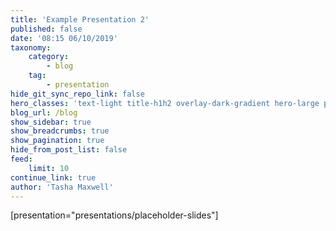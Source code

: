 ```yaml
---
title: 'Example Presentation 2'
published: false
date: '08:15 06/10/2019'
taxonomy:
    category:
        - blog
    tag:
        - presentation
hide_git_sync_repo_link: false
hero_classes: 'text-light title-h1h2 overlay-dark-gradient hero-large parallax'
blog_url: /blog
show_sidebar: true
show_breadcrumbs: true
show_pagination: true
hide_from_post_list: false
feed:
    limit: 10
continue_link: true
author: 'Tasha Maxwell'
---
```


[presentation="presentations/placeholder-slides"]
